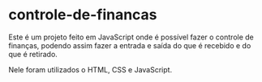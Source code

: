 # controle-de-financas

Este é um projeto feito em JavaScript onde é possível fazer o controle de finanças, podendo assim fazer a entrada e saída do que é recebido e do que é retirado.

Nele foram utilizados o HTML, CSS e JavaScript. 
